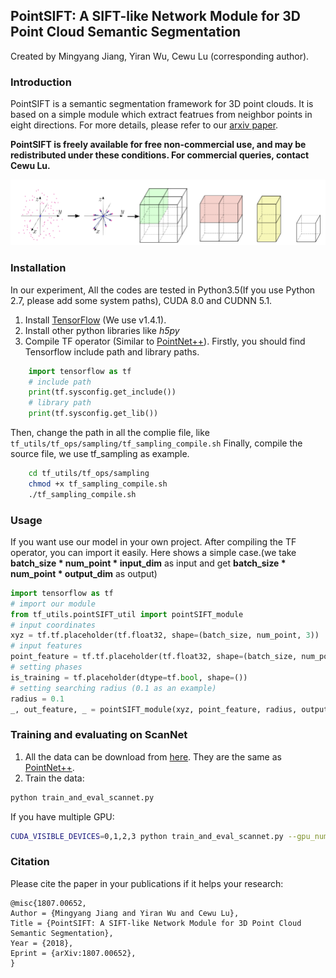 ## PointSIFT: A SIFT-like Network Module for 3D Point Cloud Semantic Segmentation

Created by Mingyang Jiang, Yiran Wu, Cewu Lu (corresponding author).

### Introduction

PointSIFT is a semantic segmentation framework for 3D point clouds. It is based on a simple module which extract featrues from neighbor points in eight directions. For more details, please refer to our [arxiv paper](https://arxiv.org/abs/1807.00652).

**PointSIFT is freely available for free non-commercial use, and may be redistributed under these conditions. For commercial queries, contact Cewu Lu.**

![Fig1 not found!!](img/fig1.png)

### Installation

In our experiment, All the codes are tested in Python3.5(If you use Python 2.7, please add some system paths), CUDA 8.0 and CUDNN 5.1. 

1. Install [TensorFlow](https://www.tensorflow.org/install/) (We use v1.4.1).
2. Install other python libraries like *h5py* 
3. Compile TF operator (Similar to [PointNet++](https://github.com/charlesq34/pointnet2#compile-customized-tf-operators)).  Firstly, you should find Tensorflow include path and library paths.
``` python
    import tensorflow as tf
    # include path
    print(tf.sysconfig.get_include())
    # library path 
    print(tf.sysconfig.get_lib())
```
Then, change the path in all the complie file, like `tf_utils/tf_ops/sampling/tf_sampling_compile.sh`
Finally, compile the source file, we use tf_sampling as example.
``` bash
    cd tf_utils/tf_ops/sampling
    chmod +x tf_sampling_compile.sh
    ./tf_sampling_compile.sh
```

### Usage
If you want use our model in your own project. After compiling the TF operator, you can import it easily. Here shows a simple case.(we take **batch_size * num_point * input_dim** as input and get **batch_size * num_point * output_dim** as output)
``` python
import tensorflow as tf
# import our module
from tf_utils.pointSIFT_util import pointSIFT_module
# input coordinates
xyz = tf.tf.placeholder(tf.float32, shape=(batch_size, num_point, 3))
# input features
point_feature = tf.tf.placeholder(tf.float32, shape=(batch_size, num_point, input_dim)
# setting phases
is_training = tf.placeholder(dtype=tf.bool, shape=())
# setting searching radius (0.1 as an example)
radius = 0.1
_, out_feature, _ = pointSIFT_module(xyz, point_feature, radius, output_dim, is_training)
``` 


### Training and evaluating on ScanNet

1. All the data can be download from [here](https://shapenet.cs.stanford.edu/media/scannet_data_pointnet2.zip). They are the same as [PointNet++](https://github.com/charlesq34/pointnet2/tree/master/scannet).
2. Train the data:
``` bash
python train_and_eval_scannet.py
```
If you have multiple GPU:
``` bash
CUDA_VISIBLE_DEVICES=0,1,2,3 python train_and_eval_scannet.py --gpu_num=4
```

### Citation

Please cite the paper in your publications if it helps your research:
```
@misc{1807.00652,
Author = {Mingyang Jiang and Yiran Wu and Cewu Lu},
Title = {PointSIFT: A SIFT-like Network Module for 3D Point Cloud Semantic Segmentation},
Year = {2018},
Eprint = {arXiv:1807.00652},
}
```

